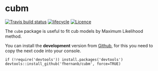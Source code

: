 # cubm

[![Travis build status](https://travis-ci.org/fhernanb/cubm.svg?branch=master)](https://travis-ci.org/fhernanb/cubm)
[![lifecycle](https://img.shields.io/badge/lifecycle-experimental-orange.svg)](https://www.tidyverse.org/lifecycle/#experimental)
[![Licence](https://img.shields.io/badge/licence-GPL--3-blue.svg)](https://www.gnu.org/licenses/gpl-3.0.en.html)

The `cubm` package is useful to fit cub models by Maximum Likelihood method.

You can install the **development** version from
[Github](https://github.com/fhernanb/cubm), for this
you need to copy the next code into your console.

```{r, eval = FALSE}
if (!require('devtools')) install.packages('devtools')
devtools::install_github('fhernanb/cubm', force=TRUE)
```